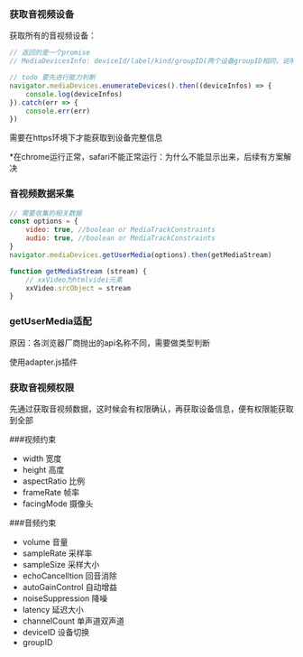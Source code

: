 ### 获取音视频设备

获取所有的音视频设备：
```javascript
// 返回的是一个promise
// MediaDevicesInfo: deviceId/label/kind/groupID(两个设备groupID相同，说明是同一个物理设备)

// todo 要先进行能力判断
navigator.mediaDevices.enumerateDevices().then((deviceInfos) => {
    console.log(deviceInfos)
}).catch(err => {
    console.err(err)
})
```

需要在https环境下才能获取到设备完整信息

*在chrome运行正常，safari不能正常运行：为什么不能显示出来，后续有方案解决


### 音视频数据采集

```javascript
// 需要收集的相关数据
const options = {
    video: true, //boolean or MediaTrackConstraints
    audio: true, //boolean or MediaTrackConstraints
}
navigator.mediaDevices.getUserMedia(options).then(getMediaStream)

function getMediaStream (stream) {
    // xxVideo为htmlvidei元素
    xxVideo.srcObject = stream
}
```

### getUserMedia适配
原因：各浏览器厂商抛出的api名称不同，需要做类型判断

使用adapter.js插件

### 获取音视频权限
先通过获取音视频数据，这时候会有权限确认，再获取设备信息，便有权限能获取到全部

###视频约束
- width 宽度
- height 高度
- aspectRatio 比例
- frameRate 帧率
- facingMode 摄像头

###音频约束
- volume 音量
- sampleRate 采样率
- sampleSize 采样大小
- echoCancelltion 回音消除
- autoGainControl 自动增益
- noiseSuppression 降噪
- latency 延迟大小
- channelCount 单声道双声道
- deviceID 设备切换
- groupID



